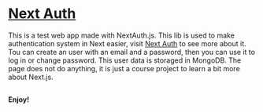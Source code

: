 # [Next Auth](https://nextauth-jwt.vitorpatzlaff.vercel.app/)
This is a test web app made with NextAuth.js. This lib is used to make authentication system in Next easier, visit [Next Auth](https://next-auth.js.org/) to see more about it.    
Tou can create an user with an email and a password, then you can use it to log in or change password. This user data is storaged in MongoDB. The page does not do anything, it is just a course project to learn a bit more about Next.js.

##

#### Enjoy!